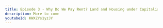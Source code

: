 ```yaml
---
title: Episode 3 - Why Do We Pay Rent? Land and Housing under Capitalism
description: More to come
youtubeId: KWXZYs1yzJY
---
```

